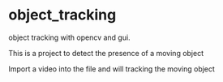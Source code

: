 # object_tracking
object tracking with opencv and gui.

This is a project to  detect the presence of a moving object

Import a video into the file and will tracking the  moving object
